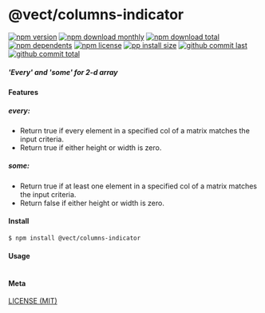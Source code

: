 # @vect/columns-indicator

[![npm version][badge-npm-version]][url-npm]
[![npm download monthly][badge-npm-download-monthly]][url-npm]
[![npm download total][badge-npm-download-total]][url-npm]
[![npm dependents][badge-npm-dependents]][url-github]
[![npm license][badge-npm-license]][url-npm]
[![pp install size][badge-pp-install-size]][url-pp]
[![github commit last][badge-github-last-commit]][url-github]
[![github commit total][badge-github-commit-count]][url-github]

[//]: <> (Shields)
[badge-npm-version]: https://flat.badgen.net/npm/cell/@vect/columns-indicator
[badge-npm-download-monthly]: https://flat.badgen.net/npm/dm/@vect/columns-indicator
[badge-npm-download-total]:https://flat.badgen.net/npm/dt/@vect/columns-indicator
[badge-npm-dependents]: https://flat.badgen.net/npm/dependents/@vect/columns-indicator
[badge-npm-license]: https://flat.badgen.net/npm/license/@vect/columns-indicator
[badge-pp-install-size]: https://flat.badgen.net/packagephobia/install/@vect/columns-indicator
[badge-github-last-commit]: https://flat.badgen.net/github/last-commit/hoyeungw/vect
[badge-github-commit-count]: https://flat.badgen.net/github/commits/hoyeungw/vect

[//]: <> (Link)
[url-npm]: https://npmjs.org/package/@vect/columns-indicator
[url-pp]: https://packagephobia.now.sh/result?p=@vect/columns-indicator
[url-github]: https://github.com/hoyeungw/vect

##### 'Every' and 'some' for 2-d array 

#### Features

##### every:
- Return true if every element in a specified col of a matrix matches the input criteria.
- Return true if either height or width is zero.
##### some:
- Return true if at least one element in a specified col of a matrix matches the input criteria.
- Return false if either height or width is zero.

#### Install
```console
$ npm install @vect/columns-indicator
```

#### Usage
```js
```

#### Meta
[LICENSE (MIT)](LICENSE)
